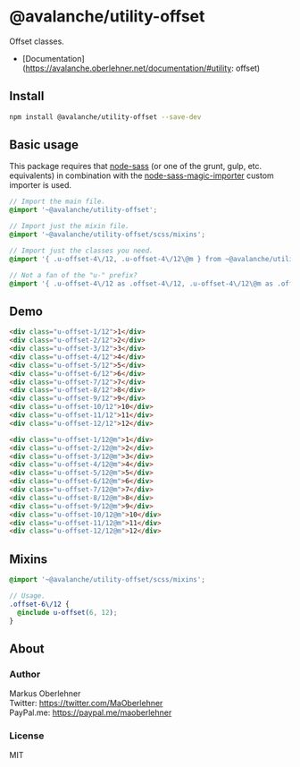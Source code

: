 # @avalanche/utility-offset
Offset classes.

- [Documentation](https://avalanche.oberlehner.net/documentation/#utility: offset)

## Install
```bash
npm install @avalanche/utility-offset --save-dev
```

## Basic usage
This package requires that [node-sass](https://github.com/sass/node-sass) (or one of the grunt, gulp, etc. equivalents) in combination with the [node-sass-magic-importer](https://github.com/maoberlehner/node-sass-magic-importer) custom importer is used.

```scss
// Import the main file.
@import '~@avalanche/utility-offset';

// Import just the mixin file.
@import '~@avalanche/utility-offset/scss/mixins';

// Import just the classes you need.
@import '{ .u-offset-4\/12, .u-offset-4\/12\@m } from ~@avalanche/utility-offset';

// Not a fan of the "u-" prefix?
@import '{ .u-offset-4\/12 as .offset-4\/12, .u-offset-4\/12\@m as .offset-4\/12\@m } from ~@avalanche/utility-offset';
```

## Demo
```html
<div class="u-offset-1/12">1</div>
<div class="u-offset-2/12">2</div>
<div class="u-offset-3/12">3</div>
<div class="u-offset-4/12">4</div>
<div class="u-offset-5/12">5</div>
<div class="u-offset-6/12">6</div>
<div class="u-offset-7/12">7</div>
<div class="u-offset-8/12">8</div>
<div class="u-offset-9/12">9</div>
<div class="u-offset-10/12">10</div>
<div class="u-offset-11/12">11</div>
<div class="u-offset-12/12">12</div>
```

```html
<div class="u-offset-1/12@m">1</div>
<div class="u-offset-2/12@m">2</div>
<div class="u-offset-3/12@m">3</div>
<div class="u-offset-4/12@m">4</div>
<div class="u-offset-5/12@m">5</div>
<div class="u-offset-6/12@m">6</div>
<div class="u-offset-7/12@m">7</div>
<div class="u-offset-8/12@m">8</div>
<div class="u-offset-9/12@m">9</div>
<div class="u-offset-10/12@m">10</div>
<div class="u-offset-11/12@m">11</div>
<div class="u-offset-12/12@m">12</div>
```

## Mixins
```scss
@import '~@avalanche/utility-offset/scss/mixins';

// Usage.
.offset-6\/12 {
  @include u-offset(6, 12);
}
```

## About
### Author
Markus Oberlehner  
Twitter: https://twitter.com/MaOberlehner  
PayPal.me: https://paypal.me/maoberlehner

### License
MIT
